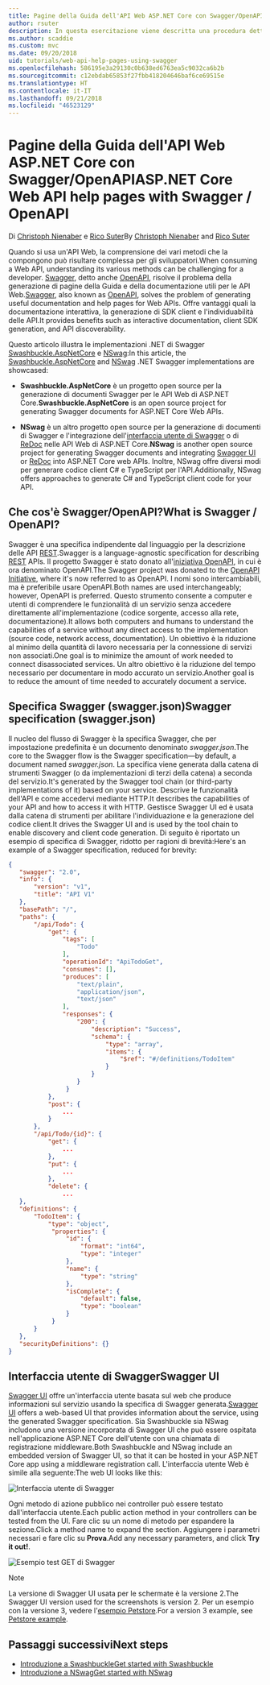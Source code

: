 ```yaml
---
title: Pagine della Guida dell'API Web ASP.NET Core con Swagger/OpenAPI
author: rsuter
description: In questa esercitazione viene descritta una procedura dettagliata per aggiungere Swagger e generare la documentazione e le pagine della Guida di un'app API Web.
ms.author: scaddie
ms.custom: mvc
ms.date: 09/20/2018
uid: tutorials/web-api-help-pages-using-swagger
ms.openlocfilehash: 586195e3a29130c0b638ed6763ea5c9032ca6b2b
ms.sourcegitcommit: c12ebdab65853f27fbb418204646baf6ce69515e
ms.translationtype: HT
ms.contentlocale: it-IT
ms.lasthandoff: 09/21/2018
ms.locfileid: "46523129"
---
```

# <a name="aspnet-core-web-api-help-pages-with-swagger--openapi"></a><span data-ttu-id="3e071-103">Pagine della Guida dell'API Web ASP.NET Core con Swagger/OpenAPI</span><span class="sxs-lookup"><span data-stu-id="3e071-103">ASP.NET Core Web API help pages with Swagger / OpenAPI</span></span>

<span data-ttu-id="3e071-104">Di [Christoph Nienaber](https://twitter.com/zuckerthoben) e [Rico Suter](http://rsuter.com)</span><span class="sxs-lookup"><span data-stu-id="3e071-104">By [Christoph Nienaber](https://twitter.com/zuckerthoben) and [Rico Suter](http://rsuter.com)</span></span>

<span data-ttu-id="3e071-105">Quando si usa un'API Web, la comprensione dei vari metodi che la compongono può risultare complessa per gli sviluppatori.</span><span class="sxs-lookup"><span data-stu-id="3e071-105">When consuming a Web API, understanding its various methods can be challenging for a developer.</span></span> <span data-ttu-id="3e071-106">[Swagger](https://swagger.io/), detto anche [OpenAPI](https://www.openapis.org/), risolve il problema della generazione di pagine della Guida e della documentazione utili per le API Web.</span><span class="sxs-lookup"><span data-stu-id="3e071-106">[Swagger](https://swagger.io/), also known as [OpenAPI](https://www.openapis.org/), solves the problem of generating useful documentation and help pages for Web APIs.</span></span> <span data-ttu-id="3e071-107">Offre vantaggi quali la documentazione interattiva, la generazione di SDK client e l'individuabilità delle API.</span><span class="sxs-lookup"><span data-stu-id="3e071-107">It provides benefits such as interactive documentation, client SDK generation, and API discoverability.</span></span>

<span data-ttu-id="3e071-108">Questo articolo illustra le implementazioni .NET di Swagger [Swashbuckle.AspNetCore](https://github.com/domaindrivendev/Swashbuckle.AspNetCore) e [NSwag](https://github.com/RSuter/NSwag):</span><span class="sxs-lookup"><span data-stu-id="3e071-108">In this article, the [Swashbuckle.AspNetCore](https://github.com/domaindrivendev/Swashbuckle.AspNetCore) and [NSwag](https://github.com/RSuter/NSwag) .NET Swagger implementations are showcased:</span></span>

* <span data-ttu-id="3e071-109">**Swashbuckle.AspNetCore** è un progetto open source per la generazione di documenti Swagger per le API Web di ASP.NET Core.</span><span class="sxs-lookup"><span data-stu-id="3e071-109">**Swashbuckle.AspNetCore** is an open source project for generating Swagger documents for ASP.NET Core Web APIs.</span></span>

* <span data-ttu-id="3e071-110">**NSwag** è un altro progetto open source per la generazione di documenti di Swagger e l'integrazione dell'[interfaccia utente di Swagger](https://swagger.io/swagger-ui/) o di [ReDoc](https://github.com/Rebilly/ReDoc) nelle API Web di ASP.NET Core.</span><span class="sxs-lookup"><span data-stu-id="3e071-110">**NSwag** is another open source project for generating Swagger documents and integrating [Swagger UI](https://swagger.io/swagger-ui/) or [ReDoc](https://github.com/Rebilly/ReDoc) into ASP.NET Core web APIs.</span></span> <span data-ttu-id="3e071-111">Inoltre, NSwag offre diversi modi per generare codice client C# e TypeScript per l'API.</span><span class="sxs-lookup"><span data-stu-id="3e071-111">Additionally, NSwag offers approaches to generate C# and TypeScript client code for your API.</span></span>

## <a name="what-is-swagger--openapi"></a><span data-ttu-id="3e071-112">Che cos'è Swagger/OpenAPI?</span><span class="sxs-lookup"><span data-stu-id="3e071-112">What is Swagger / OpenAPI?</span></span>

<span data-ttu-id="3e071-113">Swagger è una specifica indipendente dal linguaggio per la descrizione delle API [REST](https://en.wikipedia.org/wiki/Representational_state_transfer).</span><span class="sxs-lookup"><span data-stu-id="3e071-113">Swagger is a language-agnostic specification for describing [REST](https://en.wikipedia.org/wiki/Representational_state_transfer) APIs.</span></span> <span data-ttu-id="3e071-114">Il progetto Swagger è stato donato all'[iniziativa OpenAPI](https://www.openapis.org/), in cui è ora denominato OpenAPI.</span><span class="sxs-lookup"><span data-stu-id="3e071-114">The Swagger project was donated to the [OpenAPI Initiative](https://www.openapis.org/), where it's now referred to as OpenAPI.</span></span> <span data-ttu-id="3e071-115">I nomi sono intercambiabili, ma è preferibile usare OpenAPI.</span><span class="sxs-lookup"><span data-stu-id="3e071-115">Both names are used interchangeably; however, OpenAPI is preferred.</span></span> <span data-ttu-id="3e071-116">Questo strumento consente a computer e utenti di comprendere le funzionalità di un servizio senza accedere direttamente all'implementazione (codice sorgente, accesso alla rete, documentazione).</span><span class="sxs-lookup"><span data-stu-id="3e071-116">It allows both computers and humans to understand the capabilities of a service without any direct access to the implementation (source code, network access, documentation).</span></span> <span data-ttu-id="3e071-117">Un obiettivo è la riduzione al minimo della quantità di lavoro necessaria per la connessione di servizi non associati.</span><span class="sxs-lookup"><span data-stu-id="3e071-117">One goal is to minimize the amount of work needed to connect disassociated services.</span></span> <span data-ttu-id="3e071-118">Un altro obiettivo è la riduzione del tempo necessario per documentare in modo accurato un servizio.</span><span class="sxs-lookup"><span data-stu-id="3e071-118">Another goal is to reduce the amount of time needed to accurately document a service.</span></span>

## <a name="swagger-specification-swaggerjson"></a><span data-ttu-id="3e071-119">Specifica Swagger (swagger.json)</span><span class="sxs-lookup"><span data-stu-id="3e071-119">Swagger specification (swagger.json)</span></span>

<span data-ttu-id="3e071-120">Il nucleo del flusso di Swagger è la specifica Swagger, che per impostazione predefinita è un documento denominato *swagger.json*.</span><span class="sxs-lookup"><span data-stu-id="3e071-120">The core to the Swagger flow is the Swagger specification&mdash;by default, a document named *swagger.json*.</span></span> <span data-ttu-id="3e071-121">La specifica viene generata dalla catena di strumenti Swagger (o da implementazioni di terzi della catena) a seconda del servizio.</span><span class="sxs-lookup"><span data-stu-id="3e071-121">It's generated by the Swagger tool chain (or third-party implementations of it) based on your service.</span></span> <span data-ttu-id="3e071-122">Descrive le funzionalità dell'API e come accedervi mediante HTTP.</span><span class="sxs-lookup"><span data-stu-id="3e071-122">It describes the capabilities of your API and how to access it with HTTP.</span></span> <span data-ttu-id="3e071-123">Gestisce Swagger UI ed è usata dalla catena di strumenti per abilitare l'individuazione e la generazione del codice client.</span><span class="sxs-lookup"><span data-stu-id="3e071-123">It drives the Swagger UI and is used by the tool chain to enable discovery and client code generation.</span></span> <span data-ttu-id="3e071-124">Di seguito è riportato un esempio di specifica di Swagger, ridotto per ragioni di brevità:</span><span class="sxs-lookup"><span data-stu-id="3e071-124">Here's an example of a Swagger specification, reduced for brevity:</span></span>

```json
{
   "swagger": "2.0",
   "info": {
       "version": "v1",
       "title": "API V1"
   },
   "basePath": "/",
   "paths": {
       "/api/Todo": {
           "get": {
               "tags": [
                   "Todo"
               ],
               "operationId": "ApiTodoGet",
               "consumes": [],
               "produces": [
                   "text/plain",
                   "application/json",
                   "text/json"
               ],
               "responses": {
                   "200": {
                       "description": "Success",
                       "schema": {
                           "type": "array",
                           "items": {
                               "$ref": "#/definitions/TodoItem"
                           }
                       }
                   }
                }
           },
           "post": {
               ...
           }
       },
       "/api/Todo/{id}": {
           "get": {
               ...
           },
           "put": {
               ...
           },
           "delete": {
               ...
   },
   "definitions": {
       "TodoItem": {
           "type": "object",
            "properties": {
                "id": {
                    "format": "int64",
                    "type": "integer"
                },
                "name": {
                    "type": "string"
                },
                "isComplete": {
                    "default": false,
                    "type": "boolean"
                }
            }
       }
   },
   "securityDefinitions": {}
}
```

## <a name="swagger-ui"></a><span data-ttu-id="3e071-125">Interfaccia utente di Swagger</span><span class="sxs-lookup"><span data-stu-id="3e071-125">Swagger UI</span></span>

<span data-ttu-id="3e071-126">[Swagger UI](https://swagger.io/swagger-ui/) offre un'interfaccia utente basata sul web che produce informazioni sul servizio usando la specifica di Swagger generata.</span><span class="sxs-lookup"><span data-stu-id="3e071-126">[Swagger UI](https://swagger.io/swagger-ui/) offers a web-based UI that provides information about the service, using the generated Swagger specification.</span></span> <span data-ttu-id="3e071-127">Sia Swashbuckle sia NSwag includono una versione incorporata di Swagger UI che può essere ospitata nell'applicazione ASP.NET Core dell'utente con una chiamata di registrazione middleware.</span><span class="sxs-lookup"><span data-stu-id="3e071-127">Both Swashbuckle and NSwag include an embedded version of Swagger UI, so that it can be hosted in your ASP.NET Core app using a middleware registration call.</span></span> <span data-ttu-id="3e071-128">L'interfaccia utente Web è simile alla seguente:</span><span class="sxs-lookup"><span data-stu-id="3e071-128">The web UI looks like this:</span></span>

![Interfaccia utente di Swagger](web-api-help-pages-using-swagger/_static/swagger-ui.png)

<span data-ttu-id="3e071-130">Ogni metodo di azione pubblico nei controller può essere testato dall'interfaccia utente.</span><span class="sxs-lookup"><span data-stu-id="3e071-130">Each public action method in your controllers can be tested from the UI.</span></span> <span data-ttu-id="3e071-131">Fare clic su un nome di metodo per espandere la sezione.</span><span class="sxs-lookup"><span data-stu-id="3e071-131">Click a method name to expand the section.</span></span> <span data-ttu-id="3e071-132">Aggiungere i parametri necessari e fare clic su **Prova**.</span><span class="sxs-lookup"><span data-stu-id="3e071-132">Add any necessary parameters, and click **Try it out!**.</span></span>

![Esempio test GET di Swagger](web-api-help-pages-using-swagger/_static/get-try-it-out.png)

> [!NOTE]
> <span data-ttu-id="3e071-134">La versione di Swagger UI usata per le schermate è la versione 2.</span><span class="sxs-lookup"><span data-stu-id="3e071-134">The Swagger UI version used for the screenshots is version 2.</span></span> <span data-ttu-id="3e071-135">Per un esempio con la versione 3, vedere l'[esempio Petstore](http://petstore.swagger.io/).</span><span class="sxs-lookup"><span data-stu-id="3e071-135">For a version 3 example, see [Petstore example](http://petstore.swagger.io/).</span></span>

## <a name="next-steps"></a><span data-ttu-id="3e071-136">Passaggi successivi</span><span class="sxs-lookup"><span data-stu-id="3e071-136">Next steps</span></span>

* [<span data-ttu-id="3e071-137">Introduzione a Swashbuckle</span><span class="sxs-lookup"><span data-stu-id="3e071-137">Get started with Swashbuckle</span></span>](xref:tutorials/get-started-with-swashbuckle)
* [<span data-ttu-id="3e071-138">Introduzione a NSwag</span><span class="sxs-lookup"><span data-stu-id="3e071-138">Get started with NSwag</span></span>](xref:tutorials/get-started-with-nswag)
